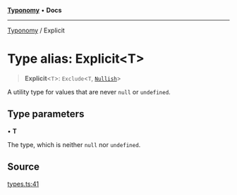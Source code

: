 [**Typonomy**](../README.md) • **Docs**

***

[Typonomy](../globals.md) / Explicit

# Type alias: Explicit\<T\>

> **Explicit**\<`T`\>: `Exclude`\<`T`, [`Nullish`](Nullish.md)\>

A utility type for values that are never `null` or `undefined`.

## Type parameters

• **T**

The type, which is neither `null` nor `undefined`.

## Source

[types.ts:41](https://github.com/softcraft-development/typonomy/blob/1b8341dc287f5d4629e29cda9ae815b4e8592c92/src/types.ts#L41)
